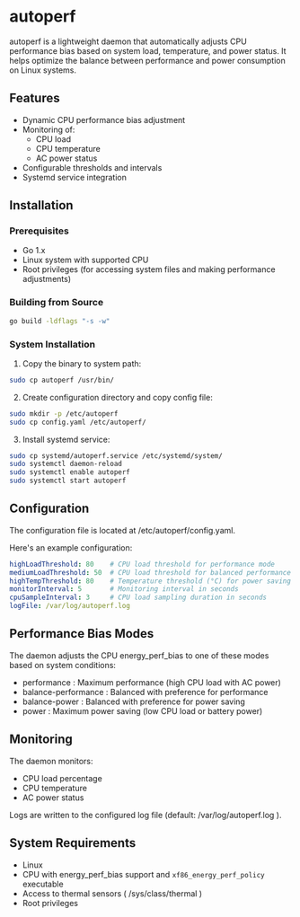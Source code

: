 # autoperf

autoperf is a lightweight daemon that automatically adjusts CPU performance bias based on system load, temperature, and power status. It helps optimize the balance between performance and power consumption on Linux systems.

## Features

- Dynamic CPU performance bias adjustment
- Monitoring of:
  - CPU load
  - CPU temperature
  - AC power status
- Configurable thresholds and intervals
- Systemd service integration

## Installation

### Prerequisites

- Go 1.x
- Linux system with supported CPU
- Root privileges (for accessing system files and making performance adjustments)

### Building from Source

```bash
go build -ldflags "-s -w"
```

### System Installation

1. Copy the binary to system path:

```bash
sudo cp autoperf /usr/bin/
 ```

2. Create configuration directory and copy config file:
```bash
sudo mkdir -p /etc/autoperf
sudo cp config.yaml /etc/autoperf/
 ```

3. Install systemd service:
```bash
sudo cp systemd/autoperf.service /etc/systemd/system/
sudo systemctl daemon-reload
sudo systemctl enable autoperf
sudo systemctl start autoperf
 ```

## Configuration
The configuration file is located at /etc/autoperf/config.yaml.

Here's an example configuration:

```yaml
highLoadThreshold: 80    # CPU load threshold for performance mode
mediumLoadThreshold: 50  # CPU load threshold for balanced performance
highTempThreshold: 80    # Temperature threshold (°C) for power saving
monitorInterval: 5       # Monitoring interval in seconds
cpuSampleInterval: 3     # CPU load sampling duration in seconds
logFile: /var/log/autoperf.log
 ```

## Performance Bias Modes
The daemon adjusts the CPU energy_perf_bias to one of these modes based on system conditions:

- performance : Maximum performance (high CPU load with AC power)
- balance-performance : Balanced with preference for performance
- balance-power : Balanced with preference for power saving
- power : Maximum power saving (low CPU load or battery power)

## Monitoring

The daemon monitors:

- CPU load percentage
- CPU temperature
- AC power status

Logs are written to the configured log file (default: /var/log/autoperf.log ).

## System Requirements
- Linux
- CPU with energy_perf_bias support and `xf86_energy_perf_policy` executable
- Access to thermal sensors ( /sys/class/thermal )
- Root privileges
